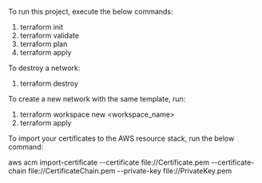 To run this project, execute the below commands:

1) terraform init
2) terraform validate
3) terraform plan
4) terraform apply

To destroy a network:

1) terraform destroy

To create a new network with the same template, run:

1) terraform workspace new <workspace_name>
2) terraform apply

To import your certificates to the AWS resource stack, run the below command:

 aws acm import-certificate --certificate file://Certificate.pem --certificate-chain file://CertificateChain.pem --private-key file://PrivateKey.pem
